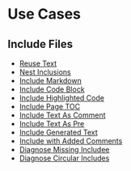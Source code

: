 <!-- >>>>>> BEGIN GENERATED FILE (include): SOURCE use_cases.md -->
# Use Cases

## Include Files

* [Reuse Text](include_files/reuse_text/use_case.md#reuse-text)
* [Nest Inclusions](include_files/nest_inclusions/use_case.md#nest-inclusions)
* [Include Markdown](include_files/include_markdown/use_case.md#include-markdown)
* [Include Code Block](include_files/include_code_block/use_case.md#include-code-block)
* [Include Highlighted Code](include_files/include_highlighted_code/use_case.md#include-highlighted-code)
* [Include Page TOC](include_files/include_page_toc/use_case.md#include-page-toc)
* [Include Text As Comment](include_files/include_text_as_comment/use_case.md#include-text-as-comment)
* [Include Text As Pre](include_files/include_text_as_pre/use_case.md#include-text-as-pre)
* [Include Generated Text](include_files/include_generated_text/use_case.md#include-generated-text)
* [Include with Added Comments](include_files/include_with_added_comments/use_case.md#include-with-added-comments)
* [Diagnose Missing Includee](include_files/diagnose_missing_includee/use_case.md#diagnose-missing-includee)
* [Diagnose Circular Includes](include_files/diagnose_circular_includes/use_case.md#diagnose-circular-includes)
<!-- <<<<<< END GENERATED FILE (include): SOURCE use_cases.md -->
